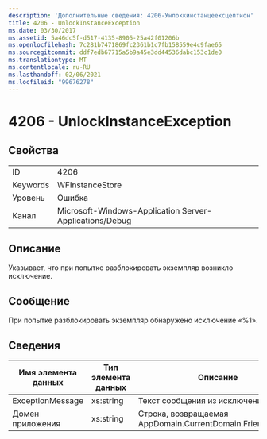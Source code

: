 ```yaml
---
description: 'Дополнительные сведения: 4206-Унлоккинстанцеексцептион'
title: 4206 - UnlockInstanceException
ms.date: 03/30/2017
ms.assetid: 5a46dc5f-d517-4135-8905-25a42f01206b
ms.openlocfilehash: 7c281b7471869fc2361b1c7fb158559e4c9fae65
ms.sourcegitcommit: ddf7edb67715a5b9a45e3dd44536dabc153c1de0
ms.translationtype: MT
ms.contentlocale: ru-RU
ms.lasthandoff: 02/06/2021
ms.locfileid: "99676278"
---
```

# <a name="4206---unlockinstanceexception"></a>4206 - UnlockInstanceException

## <a name="properties"></a>Свойства  
  
|||  
|-|-|  
|ID|4206|  
|Keywords|WFInstanceStore|  
|Уровень|Ошибка|  
|Канал|Microsoft-Windows-Application Server-Applications/Debug|  
  
## <a name="description"></a>Описание  

 Указывает, что при попытке разблокировать экземпляр возникло исключение.  
  
## <a name="message"></a>Сообщение  

 При попытке разблокировать экземпляр обнаружено исключение «%1».  
  
## <a name="details"></a>Сведения  
  
|Имя элемента данных|Тип элемента данных|Описание|  
|--------------------|--------------------|-----------------|  
|ExceptionMessage|xs:string|Текст сообщения из исключения SQL.|  
|Домен приложения|xs:string|Строка, возвращаемая AppDomain.CurrentDomain.FriendlyName.|
